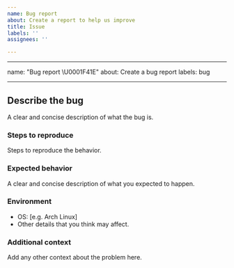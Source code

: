 ```yaml
---
name: Bug report
about: Create a report to help us improve
title: Issue
labels: ''
assignees: ''

---
```


---
name: "Bug report \U0001F41E"
about: Create a bug report
labels: bug

---

## Describe the bug
A clear and concise description of what the bug is.

### Steps to reproduce
Steps to reproduce the behavior.

### Expected behavior
A clear and concise description of what you expected to happen.

### Environment
 - OS: [e.g. Arch Linux]
 - Other details that you think may affect.

### Additional context
Add any other context about the problem here.
